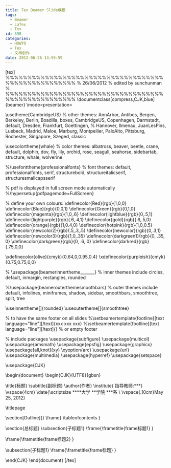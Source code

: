 ```yaml
---
title: Tex Beamer Slide模板
tags:
  - Beamer
  - LaTex
  - Tex
id: 598
categories:
  - HOWTO
  - Tex
  - 文档创作
date: 2012-06-26 14:59:59
---
```


  

[tex]
%%%%%%%%%%%%%%%%%%%%%%%%%%%%%%%%%%%%%%%%%%%%%%%%%%%% 
% 26/06/2012
% edited by sunchunman 
%
%%%%%%%%%%%%%%%%%%%%%%%%%%%%%%%%%%%%%%%%%%%%%%%%%%%% 
\documentclass[compress,CJK,blue]{beamer}
\mode&lt;presentation&gt;

\usetheme{CambridgeUS}
% other themes: AnnArbor, Antibes, Bergen, Berkeley, Berlin, Boadilla, boxes, CambridgeUS, Copenhagen, Darmstadt, default, Dresden, Frankfurt, Goettingen,
% Hannover, Ilmenau, JuanLesPins, Luebeck, Madrid, Maloe, Marburg, Montpellier, PaloAlto, Pittsburg, Rochester, Singapore, Szeged, classic

\usecolortheme{whale}
% color themes: albatross, beaver, beetle, crane, default, dolphin, dov, fly, lily, orchid, rose, seagull, seahorse, sidebartab, structure, whale, wolverine

%\usefonttheme{professionalfonts}
% font themes: default, professionalfonts, serif, structurebold, structureitalicserif, structuresmallcapsserif

% pdf is displayed in full screen mode automatically
%\hypersetup{pdfpagemode=FullScreen}

% define your own colours:
\definecolor{Red}{rgb}{1,0,0}
\definecolor{Blue}{rgb}{0,0,1}
\definecolor{Green}{rgb}{0,1,0}
\definecolor{magenta}{rgb}{1,0,.6}
\definecolor{lightblue}{rgb}{0,.5,1}
\definecolor{lightpurple}{rgb}{.6,.4,1}
\definecolor{gold}{rgb}{.6,.5,0}
\definecolor{orange}{rgb}{1,0.4,0}
\definecolor{hotpink}{rgb}{1,0,0.5}
\definecolor{newcolor2}{rgb}{.5,.3,.5}
\definecolor{newcolor}{rgb}{0,.3,1}
\definecolor{newcolor3}{rgb}{1,0,.35}
\definecolor{darkgreen1}{rgb}{0, .35, 0}
\definecolor{darkgreen}{rgb}{0, .6, 0}
\definecolor{darkred}{rgb}{.75,0,0}

\xdefinecolor{olive}{cmyk}{0.64,0,0.95,0.4}
\xdefinecolor{purpleish}{cmyk}{0.75,0.75,0,0}

% \usepackage{beamerinnertheme_______}
% inner themes include circles, default, inmargin, rectangles, rounded

%\usepackage{beamerouterthemesmoothbars}
% outer themes include default, infolines, miniframes, shadow, sidebar, smoothbars, smoothtree, split, tree

\useinnertheme[]{rounded}
\useoutertheme[]{smoothtree}

% to have the same footer on all slides
%\setbeamertemplate{footline}[text language=&quot;line&quot;][/text]{xxx xxx xxx}
%\setbeamertemplate{footline}[text language=&quot;line&quot;][/text]{} % or empty footer

% include packages
\usepackage{subfigure}
\usepackage{multicol}
\usepackage{amsmath}
\usepackage{epsfig}
\usepackage{graphicx}
\usepackage[all,knot]{xy}
\xyoption{arc}
\usepackage{url}
\usepackage{multimedia}
\usepackage{hyperref}
\usepackage{setspace}

\usepackage{CJK}

\begin{document}
\begin{CJK}{UTF8}{gbsn}

\title{标题}
\subtitle{副标题}
\author{作者}
\institute{ 指导教师:***}
\vspace{4cm}
\date{\scriptsize ****大学 **学院 ***系  \\ \vspace{.10cm}May 25, 2012}

\titlepage

\section[Outline]{}
\frame{
\tableofcontents
}

\section{总标题}
\subsection{子标题1}
\frame{\frametitle{frame标题1}
}

\frame{\frametitle{frame标题2}
}

\subsection{子标题1}
\frame{\frametitle{frame标题}
}

\end{CJK}
\end{document} 
[/tex] 